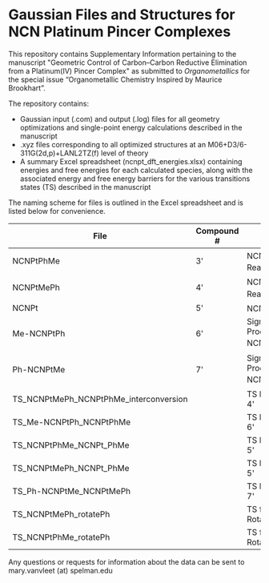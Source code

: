 # Gaussian Files and Structures for NCN Platinum Pincer Complexes

This repository contains Supplementary Information pertaining to the manuscript "Geometric Control of Carbon–Carbon Reductive Elimination from a Platinum(IV) Pincer Complex" as submitted to _Organometallics_ for the special issue “Organometallic Chemistry Inspired by Maurice Brookhart”.

The repository contains:
* Gaussian input (.com) and output (.log) files for all geometry optimizations and single-point energy calculations described in the manuscript
* .xyz files corresponding to all optimized structures at an M06+D3/6-311G(2d,p)+LANL2TZ(f) level of theory
* A summary Excel spreadsheet (ncnpt_dft_energies.xlsx) containing energies and free energies for each calculated species, along with the associated energy and free energy barriers for the various transitions states (TS) described in the manuscript

The naming scheme for files is outlined in the Excel spreadsheet and is listed below for convenience.

| File         | Compound # | Description |
|--------------|------------|-------------|
| NCNPtPhMe   |      3'      |   NCNPtPh<sub>(ba)</sub>Me<sub>(ap)</sub><sup>+</sup> Reactant  |
| NCNPtMePh   |      4'      |   NCNPtMe<sub>(ba)</sub>Ph<sub>(ap)</sub><sup>+</sup> Reactant  |
| NCNPt   |      5'      |   NCNPt<sup>+</sup> Product  |
| Me-NCNPtPh   |      6'      |   Sigma-Agostic Product, Me-NCNPtPh<sub>(ba)</sub><sup>+</sup>       |
| Ph-NCNPtMe   |      7'      |   Sigma-Agostic Product, Ph-NCNPtMe<sub>(ba)</sub><sup>+</sup>       |
| TS_NCNPtMePh_NCNPtPhMe_interconversion   | |      TS between 3' and 4'            |
| TS_Me-NCNPtPh_NCNPtPhMe   | |      TS between 3' and 6'            |
| TS_NCNPtPhMe_NCNPt_PhMe   | |      TS between 3' and 5'            |
| TS_NCNPtMePh_NCNPt_PhMe   | |      TS between 4' and 5'            |
| TS_Ph-NCNPtMe_NCNPtMePh   | |      TS between 4' and 7'            |
| TS_NCNPtMePh_rotatePh   | |      TS for Phenyl Rotation in 3'            |
| TS_NCNPtPhMe_rotatePh   | |      TS for Phenyl Rotation in 4'            |


Any questions or requests for information about the data can be sent to mary.vanvleet (at) spelman.edu



